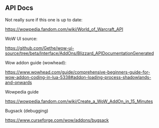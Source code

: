 ## API Docs


Not really sure if this one is up to date:

https://wowpedia.fandom.com/wiki/World_of_Warcraft_API

WoW UI source:

https://github.com/Gethe/wow-ui-source/tree/beta/Interface/AddOns/Blizzard_APIDocumentationGenerated


Wow addon guide (wowhead):

https://www.wowhead.com/guide/comprehensive-beginners-guide-for-wow-addon-coding-in-lua-5338#addon-loading-process-shadowlands-and-onwards


Wowpedia guide

https://wowpedia.fandom.com/wiki/Create_a_WoW_AddOn_in_15_Minutes


Bugsack (debugging)

https://www.curseforge.com/wow/addons/bugsack

